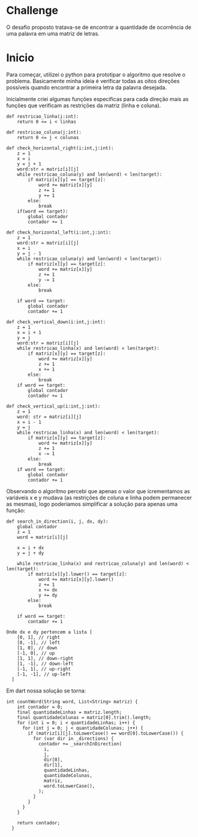 # Challenge

O desafio proposto tratava-se de encontrar a quantidade de ocorrência de uma palavra em uma matriz de letras.

# Inicio

Para começar, utilizei o python para prototipar o algoritmo que resolve o problema.
Basicamente minha ideia é verificar todas as oitos direções possíveis quando encontrar a primeira letra da palavra desejada.

Inicialmente criei algumas funções específicas para cada direção mais as funções que verificam as restrições da matriz (linha e coluna).
```
def restricao_linha(i:int):
    return 0 <= i < linhas
```
```
def restricao_coluna(j:int):
    return 0 <= j < colunas
```
```
def check_horizontal_right(i:int,j:int):
    z = 1
    x = i
    y = j + 1
    word:str = matriz[i][j]
    while restricao_coluna(y) and len(word) < len(target):
        if matriz[x][y] == target[z]:
            word += matriz[x][y]
            z += 1
            y += 1
        else:
            break
    if(word == target):
        global contador
        contador += 1
```
```
def check_horizontal_left(i:int,j:int):
    z = 1
    word:str = matriz[i][j]
    x = i
    y = j - 1
    while restricao_coluna(y) and len(word) < len(target):
        if matriz[x][y] == target[z]:
            word += matriz[x][y]
            z += 1
            y -= 1
        else:
            break

    if word == target:
        global contador
        contador += 1
```
```
def check_vertical_down(i:int,j:int):
    z = 1
    x = i + 1
    y = j
    word:str = matriz[i][j]
    while restricao_linha(x) and len(word) < len(target):
        if matriz[x][y] == target[z]:
            word += matriz[x][y]
            z += 1
            x += 1
        else:
            break
    if word == target:
        global contador
        contador += 1
```
```
def check_vertical_up(i:int,j:int):
    z = 1
    word: str = matriz[i][j]
    x = i - 1
    y = j
    while restricao_linha(x) and len(word) < len(target):
        if matriz[x][y] == target[z]:
            word += matriz[x][y]
            z += 1
            x -= 1
        else:
            break
    if word == target:
        global contador
        contador += 1
```

Observando o algorítmo percebi que apenas o valor que icrementamos as variáveis x e y mudava (as restrições de coluna e linha podem permanecer as mesmas), logo poderíamos simplificar a solução para apenas uma função: 
```
def search_in_direction(i, j, dx, dy):
    global contador
    z = 1
    word = matriz[i][j]
    
    x = i + dx 
    y = j + dy

    while restricao_linha(x) and restricao_coluna(y) and len(word) < len(target):
        if matriz[x][y].lower() == target[z]:
            word += matriz[x][y].lower()
            z += 1
            x += dx  
            y += dy
        else:
            break
            
    if word == target:
        contador += 1
```
```
Onde dx e dy pertencem a lista [
    [0, 1], // right
    [0, -1], // left
    [1, 0], // down
    [-1, 0], // up
    [1, 1], // down-right
    [1, -1], // down-left
    [-1, 1], // up-right
    [-1, -1], // up-left
  ]
```
Em dart nossa solução se torna:

```
int countWord(String word, List<String> matriz) {
    int contador = 0;
    final quantidadeLinhas = matriz.length;
    final quantidadeColunas = matriz[0].trim().length;
    for (int i = 0; i < quantidadeLinhas; i++) {
      for (int j = 0; j < quantidadeColunas; j++) {
        if (matriz[i][j].toLowerCase() == word[0].toLowerCase()) {
          for (var dir in _directions) {
            contador += _searchInDirection(
              i,
              j,
              dir[0],
              dir[1],
              quantidadeLinhas,
              quantidadeColunas,
              matriz,
              word.toLowerCase(),
            );
          }
        }
      }
    }

    return contador;
  }
  ```



